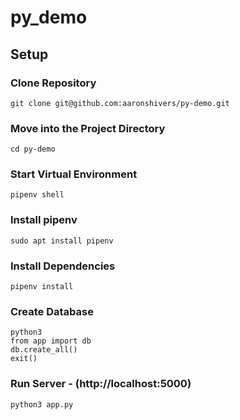 # py_demo

## Setup

### Clone Repository
```
git clone git@github.com:aaronshivers/py-demo.git
```

### Move into the Project Directory
```
cd py-demo
```


### Start Virtual Environment
```
pipenv shell
```

### Install pipenv
```
sudo apt install pipenv
```

### Install Dependencies
```
pipenv install
```

### Create Database
```
python3
from app import db
db.create_all()
exit()
```

### Run Server - (http://localhost:5000)
```
python3 app.py
```
